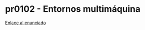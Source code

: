 # pr0102 - Entornos multimáquina

[Enlace al enunciado](https://github.com/vgonzalez165/apuntes_aso/blob/main/ut01/pr0102.md)


